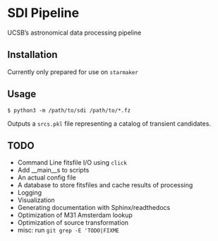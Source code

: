 # SDI Pipeline
UCSB’s astronomical data processing pipeline

## Installation
Currently only prepared for use on `starmaker`

## Usage
```
$ python3 -m /path/to/sdi /path/to/*.fz
```
Outputs a `srcs.pkl` file representing a catalog of transient candidates.

## TODO
* Command Line fitsfile I/O using `click`
* Add \_\_main\_\_s to scripts
* An actual config file
* A database to store fitsfiles and cache results of processing
* Logging
* Visualization
* Generating documentation with Sphinx/readthedocs
* Optimization of M31 Amsterdam lookup
* Optimization of source transformation
* misc: run `git grep -E 'TODO|FIXME`
